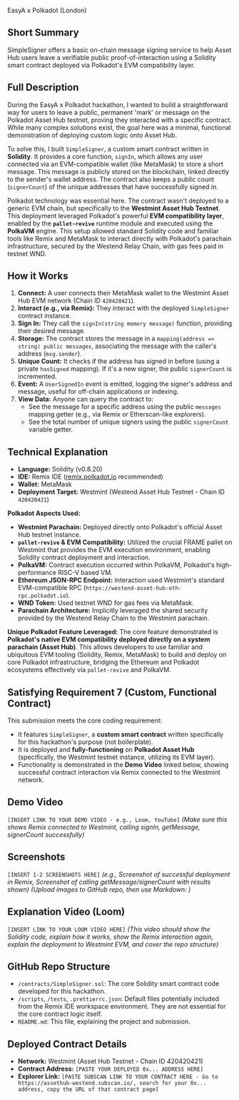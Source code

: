 EasyA x Polkadot (London)

## Short Summary

SimpleSigner offers a basic on-chain message signing service to help Asset Hub users leave a verifiable public proof-of-interaction using a Solidity smart contract deployed via Polkadot's EVM compatibility layer.

## Full Description

During the EasyA x Polkadot hackathon, I wanted to build a straightforward way for users to leave a public, permanent 'mark' or message on the Polkadot Asset Hub testnet, proving they interacted with a specific contract. While many complex solutions exist, the goal here was a minimal, functional demonstration of deploying custom logic onto Asset Hub.

To solve this, I built `SimpleSigner`, a custom smart contract written in **Solidity**. It provides a core function, `signIn`, which allows any user connected via an EVM-compatible wallet (like MetaMask) to store a short message. This message is publicly stored on the blockchain, linked directly to the sender's wallet address. The contract also keeps a public count (`signerCount`) of the unique addresses that have successfully signed in.

Polkadot technology was essential here. The contract wasn't deployed to a generic EVM chain, but specifically to the **Westmint Asset Hub Testnet**. This deployment leveraged Polkadot's powerful **EVM compatibility layer**, enabled by the **`pallet-revive`** runtime module and executed using the **PolkaVM** engine. This setup allowed standard Solidity code and familiar tools like Remix and MetaMask to interact directly with Polkadot's parachain infrastructure, secured by the Westend Relay Chain, with gas fees paid in testnet WND.

## How it Works

1.  **Connect:** A user connects their MetaMask wallet to the Westmint Asset Hub EVM network (Chain ID `420420421`).
2.  **Interact (e.g., via Remix):** They interact with the deployed `SimpleSigner` contract instance.
3.  **Sign In:** They call the `signIn(string memory message)` function, providing their desired message.
4.  **Storage:** The contract stores the message in a `mapping(address => string) public messages`, associating the message with the caller's address (`msg.sender`).
5.  **Unique Count:** It checks if the address has signed in before (using a private `hasSigned` mapping). If it's a new signer, the public `signerCount` is incremented.
6.  **Event:** A `UserSignedIn` event is emitted, logging the signer's address and message, useful for off-chain applications or indexing.
7.  **View Data:** Anyone can query the contract to:
      * See the message for a specific address using the public `messages` mapping getter (e.g., via Remix or Etherscan-like explorers).
      * See the total number of unique signers using the public `signerCount` variable getter.

## Technical Explanation

  * **Language:** Solidity (v0.8.20)
  * **IDE:** Remix IDE ([remix.polkadot.io](https://remix.polkadot.io/) recommended)
  * **Wallet:** MetaMask
  * **Deployment Target:** Westmint (Westend Asset Hub Testnet - Chain ID `420420421`)

**Polkadot Aspects Used:**

  * **Westmint Parachain:** Deployed directly onto Polkadot's official Asset Hub testnet instance.
  * **`pallet-revive` & EVM Compatibility:** Utilized the crucial FRAME pallet on Westmint that provides the EVM execution environment, enabling Solidity contract deployment and interaction.
  * **PolkaVM:** Contract execution occurred within PolkaVM, Polkadot's high-performance RISC-V based VM.
  * **Ethereum JSON-RPC Endpoint:** Interaction used Westmint's standard EVM-compatible RPC (`https://westend-asset-hub-eth-rpc.polkadot.io`).
  * **WND Token:** Used testnet WND for gas fees via MetaMask.
  * **Parachain Architecture:** Implicitly leveraged the shared security provided by the Westend Relay Chain to the Westmint parachain.

**Unique Polkadot Feature Leveraged:** The core feature demonstrated is **Polkadot's native EVM compatibility deployed directly on a system parachain (Asset Hub)**. This allows developers to use familiar and ubiquitous EVM tooling (Solidity, Remix, MetaMask) to build and deploy on core Polkadot infrastructure, bridging the Ethereum and Polkadot ecosystems effectively via `pallet-revive` and PolkaVM.


## Satisfying Requirement 7 (Custom, Functional Contract)

This submission meets the core coding requirement:

  * It features `SimpleSigner`, a **custom smart contract** written specifically for this hackathon's purpose (not boilerplate).
  * It is deployed and **fully-functioning** on **Polkadot Asset Hub** (specifically, the Westmint testnet instance, utilizing its EVM layer).
  * Functionality is demonstrated in the **Demo Video** linked below, showing successful contract interaction via Remix connected to the Westmint network.

## Demo Video

`[INSERT LINK TO YOUR DEMO VIDEO - e.g., Loom, YouTube]`
*(Make sure this shows Remix connected to Westmint, calling signIn, getMessage, signerCount successfully)*

## Screenshots

`[INSERT 1-2 SCREENSHOTS HERE]`
*(e.g., Screenshot of successful deployment in Remix, Screenshot of calling getMessage/signerCount with results shown)*
*(Upload images to GitHub repo, then use Markdown: )*

## Explanation Video (Loom)

`[INSERT LINK TO YOUR LOOM VIDEO HERE]`
*(This video should show the Solidity code, explain how it works, show the Remix interaction again, explain the deployment to Westmint EVM, and cover the repo structure)*

## GitHub Repo Structure

  * `/contracts/SimpleSigner.sol`: The core Solidity smart contract code developed for this hackathon.
  * `/scripts`, `/tests`, `.prettierrc.json`: Default files potentially included from the Remix IDE workspace environment. They are not essential for the core contract logic itself.
  * `README.md`: This file, explaining the project and submission.

## Deployed Contract Details

  * **Network:** Westmint (Asset Hub Testnet - Chain ID 420420421)
  * **Contract Address:** `[PASTE YOUR DEPLOYED 0x... ADDRESS HERE]`
  * **Explorer Link:** `[PASTE SUBSCAN LINK TO YOUR CONTRACT HERE - Go to https://assethub-westend.subscan.io/, search for your 0x... address, copy the URL of that contract page]`